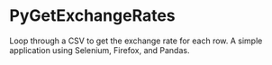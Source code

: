 # PyGetExchangeRates
Loop through a CSV to get the exchange rate for each row. A simple application using Selenium, Firefox, and Pandas.
